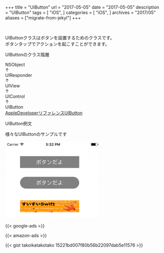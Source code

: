 +++
title = "UIButton"
url = "2017-05-05"
date = "2017-05-05"
description = "UIButton"
tags = [
    "iOS",
]
categories = [
    "iOS",
]
archives = "2017/05"
aliases = ["migrate-from-jekyl"]
+++

<br>

UIButtonクラスはボタンを設置するためのクラスです。  
ボタンタップでアクションを起こすことができます。  

UIButtonのクラス階層  

NSObject  
↑  
UIResponder  
↑  
UIView  
↑  
UIControl  
↑  
UIButton  
[AppleDeveloperリファレンスUIButton](https://developer.apple.com/documentation/uikit/uibutton)

UIButton例文

様々なUIButtonのサンプルです

![alt](1.png)

<!-- Google Ads -->
{{< google-ads >}}

<!-- Amazon Ads -->
{{< amazon-ads >}}

{{< gist takoikatakotako 15221bd007f80b56b22097dab5e11576 >}}
